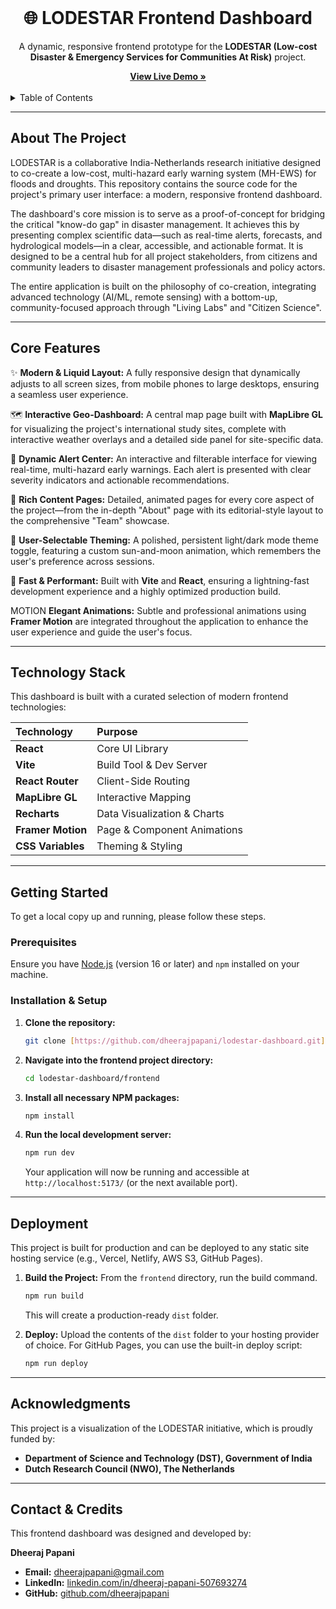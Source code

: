 <div align="center">
  <br />
  <h1>🌐 LODESTAR Frontend Dashboard</h1>
  <p>
    A dynamic, responsive frontend prototype for the <b>LODESTAR (Low-cost Disaster & Emergency Services for Communities At Risk)</b> project.
  </p>
  <a href="https://dheerajpapani.github.io/lodestar-dashboard/"><strong>View Live Demo »</strong></a>
  <br />
  <br />
</div>

<details>
  <summary>Table of Contents</summary>
  <ol>
    <li><a href="#about-the-project">About The Project</a></li>
    <li><a href="#core-features">Core Features</a></li>
    <li><a href="#technology-stack">Technology Stack</a></li>
    <li><a href="#dashboard-preview">Dashboard Preview</a></li>
    <li><a href="#getting-started">Getting Started</a></li>
    <li><a href="#deployment">Deployment</a></li>
    <li><a href="#acknowledgments">Acknowledgments</a></li>
    <li><a href="#contact--credits">Contact & Credits</a></li>
  </ol>
</details>

---

## **About The Project**

LODESTAR is a collaborative India-Netherlands research initiative designed to co-create a low-cost, multi-hazard early warning system (MH-EWS) for floods and droughts. This repository contains the source code for the project's primary user interface: a modern, responsive frontend dashboard.

The dashboard's core mission is to serve as a proof-of-concept for bridging the critical "know-do gap" in disaster management. It achieves this by presenting complex scientific data—such as real-time alerts, forecasts, and hydrological models—in a clear, accessible, and actionable format. It is designed to be a central hub for all project stakeholders, from citizens and community leaders to disaster management professionals and policy actors.

The entire application is built on the philosophy of co-creation, integrating advanced technology (AI/ML, remote sensing) with a bottom-up, community-focused approach through "Living Labs" and "Citizen Science".

---

## **Core Features**

✨ **Modern & Liquid Layout:** A fully responsive design that dynamically adjusts to all screen sizes, from mobile phones to large desktops, ensuring a seamless user experience.

🗺️ **Interactive Geo-Dashboard:** A central map page built with **MapLibre GL** for visualizing the project's international study sites, complete with interactive weather overlays and a detailed side panel for site-specific data.

🔔 **Dynamic Alert Center:** An interactive and filterable interface for viewing real-time, multi-hazard early warnings. Each alert is presented with clear severity indicators and actionable recommendations.

🔬 **Rich Content Pages:** Detailed, animated pages for every core aspect of the project—from the in-depth "About" page with its editorial-style layout to the comprehensive "Team" showcase.

🎨 **User-Selectable Theming:** A polished, persistent light/dark mode theme toggle, featuring a custom sun-and-moon animation, which remembers the user's preference across sessions.

🚀 **Fast & Performant:** Built with **Vite** and **React**, ensuring a lightning-fast development experience and a highly optimized production build.

 MOTION **Elegant Animations:** Subtle and professional animations using **Framer Motion** are integrated throughout the application to enhance the user experience and guide the user's focus.

---

## **Technology Stack**

This dashboard is built with a curated selection of modern frontend technologies:

| Technology | Purpose |
| :--- | :--- |
| **React** | Core UI Library |
| **Vite** | Build Tool & Dev Server |
| **React Router** | Client-Side Routing |
| **MapLibre GL** | Interactive Mapping |
| **Recharts** | Data Visualization & Charts |
| **Framer Motion**| Page & Component Animations |
| **CSS Variables** | Theming & Styling |

---

## **Getting Started**

To get a local copy up and running, please follow these steps.

### **Prerequisites**

Ensure you have [Node.js](https://nodejs.org/) (version 16 or later) and `npm` installed on your machine.

### **Installation & Setup**

1.  **Clone the repository:**
    ```sh
    git clone [https://github.com/dheerajpapani/lodestar-dashboard.git](https://github.com/dheerajpapani/lodestar-dashboard.git)
    ```
2.  **Navigate into the frontend project directory:**
    ```sh
    cd lodestar-dashboard/frontend
    ```
3.  **Install all necessary NPM packages:**
    ```sh
    npm install
    ```
4.  **Run the local development server:**
    ```sh
    npm run dev
    ```
    Your application will now be running and accessible at `http://localhost:5173/` (or the next available port).

---

## **Deployment**

This project is built for production and can be deployed to any static site hosting service (e.g., Vercel, Netlify, AWS S3, GitHub Pages).

1.  **Build the Project:** From the `frontend` directory, run the build command.
    ```sh
    npm run build
    ```
    This will create a production-ready `dist` folder.

2.  **Deploy:** Upload the contents of the `dist` folder to your hosting provider of choice. For GitHub Pages, you can use the built-in deploy script:
    ```sh
    npm run deploy
    ```

---

## **Acknowledgments**

This project is a visualization of the LODESTAR initiative, which is proudly funded by:
* **Department of Science and Technology (DST), Government of India**
* **Dutch Research Council (NWO), The Netherlands**

---

## **Contact & Credits**

This frontend dashboard was designed and developed by:

**Dheeraj Papani**

* **Email:** [dheerajpapani@gmail.com](mailto:dheerajpapani@gmail.com)
* **LinkedIn:** [linkedin.com/in/dheeraj-papani-507693274](https://www.linkedin.com/in/dheeraj-papani-507693274/)
* **GitHub:** [github.com/dheerajpapani](https://github.com/dheerajpapani/)
